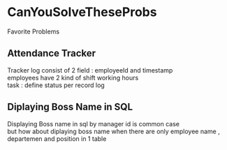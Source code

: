 # CanYouSolveTheseProbs
Favorite Problems


## Attendance Tracker

Tracker log consist of 2 field : employeeId and timestamp  
employees have 2 kind of shift working hours   
task : define status per record log 

## Diplaying Boss Name in SQL

Displaying Boss name in sql by manager id is common case  
but how about diplaying boss name when there are only employee name ,  
departemen and position in 1 table 
